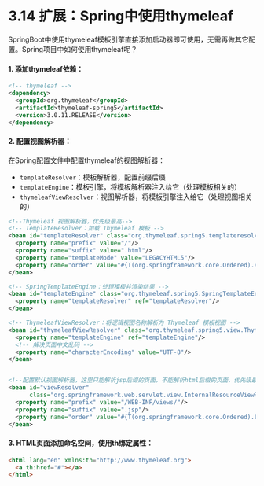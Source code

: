 # 3.14 扩展：Spring中使用thymeleaf

SpringBoot中使用thymeleaf模板引擎直接添加启动器即可使用，无需再做其它配置。Spring项目中如何使用thymeleaf呢？



#### 1. 添加thymeleaf依赖：

```xml
<!-- thymeleaf -->
<dependency>
  <groupId>org.thymeleaf</groupId>
  <artifactId>thymeleaf-spring5</artifactId>
  <version>3.0.11.RELEASE</version>
</dependency>
```



#### 2. 配置视图解析器：

在Spring配置文件中配置thymeleaf的视图解析器：

- `templateResolver`：模板解析器，配置前缀后缀
- `templateEngine`：模板引擎，将模板解析器注入给它（处理模板相关的）
- `thymeleafViewResolver`：视图解析器，将模板引擎注入给它（处理视图相关的）

```xml
<!--Thymeleaf 视图解析器，优先级最高-->
<!-- TemplateResolver：加载 Thymeleaf 模板 -->
<bean id="templateResolver" class="org.thymeleaf.spring5.templateresolver.SpringResourceTemplateResolver">
  <property name="prefix" value="/"/>
  <property name="suffix" value=".html"/>
  <property name="templateMode" value="LEGACYHTML5"/>
  <property name="order" value="#{T(org.springframework.core.Ordered).HIGHEST_PRECEDENCE}"/>
</bean>

<!-- SpringTemplateEngine：处理模板并渲染结果 -->
<bean id="templateEngine" class="org.thymeleaf.spring5.SpringTemplateEngine">
  <property name="templateResolver" ref="templateResolver"/>
</bean>

<!-- ThymeleafViewResolver：将逻辑视图名称解析为 Thymeleaf 模板视图 -->
<bean id="thymeleafViewResolver" class="org.thymeleaf.spring5.view.ThymeleafViewResolver">
  <property name="templateEngine" ref="templateEngine"/>
  <!-- 解决页面中文乱码 -->
  <property name="characterEncoding" value="UTF-8"/>
</bean>


<!--配置默认视图解析器，这里只能解析jsp后缀的页面，不能解析html后缀的页面，优先级最低-->
<bean id="viewResolver"
      class="org.springframework.web.servlet.view.InternalResourceViewResolver">
  <property name="prefix" value="/WEB-INF/views/"/>
  <property name="suffix" value=".jsp"/>
  <property name="order" value="#{T(org.springframework.core.Ordered).LOWEST_PRECEDENCE}"/>
</bean>
```



#### 3. HTML页面添加命名空间，使用th绑定属性：

```html
<html lang="en" xmlns:th="http://www.thymeleaf.org">
  <a th:href="#"></a>
</html>
```

